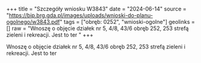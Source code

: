 +++
title = "Szczegóły wniosku W3843"
date = "2024-06-14"
source = "https://bip.brg.gda.pl/images/uploads/wnioski-do-planu-ogolnego/w3843.pdf"
tags = ["obręb: 0252", "wnioski-ogolne"]
geolinks = []
raw = "Wnoszę o objęcie działek nr 5, 4/8, 43/6 obręb 252, 253 strefą zieleni i rekreacji. Jest to ter "
+++

Wnoszę o objęcie działek nr 5, 4/8, 43/6 obręb 252, 253 strefą zieleni i rekreacji. Jest to ter



